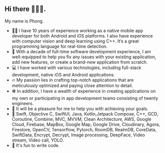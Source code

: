 ## Hi there 🙋🏻‍♂️.
 My name is Phong.

- 🧑‍💻 I have 10 years of experience working as a native mobile app developer for both Android and iOS platforms. I also have experience with computer vision and deep learning using C++. It’s a great programming language for real-time detection.
- 🌱 With a decade of full-time software development experience, I am well-equipped to help you fix any issues with your existing application, add new features, or create a brand-new application from scratch.
- 💻 I have worked with various technologies, including full-stack development, native iOS and Android applications.
- 🔥 My passion lies in crafting top-notch applications that are meticulously optimized and paying close attention to detail.
- ⚽ In addition, I have a wealth of experience in creating applications on my own or participating in app development teams consisting of twenty engineers.
- 🚀 It will be a pleasure for me to help you with achieving your goals.
- 💪 Swift, Objective C, SwiftUI, Java, Kotlin,Jetpack Compose, C++, GCD, Coroutine, Combine, MVC, MVVM, Clean Architecture, AWS, Google Cloud, Firebase, MapBox, Google Map, Google Drive, Cloudinary, Agora, Firestore,  OpenCV, Tensorflow, Pytorch, RoomDB, RealmDB, CoreData, SwiftData, Encrypt, Decrypt, Image processing, DeepFace, Video stream, Video call, YOLO.
- 🥳 It's fun to write code.

